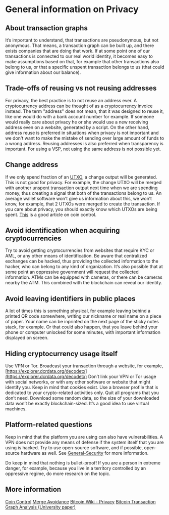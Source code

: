 # General information on Privacy

## About transaction graphs

It’s important to understand, that transactions are pseudonymous, but not anonymous. That means, a transaction graph can be built up, and there exists companies that are doing that work. If at some point one of our transactions is connected to our real world identity, it becomes easy to make assumptions based on that, for example that other transactions also belong to us, or that a specific unspent transaction belongs to us (that could give information about our balance).

## Trade-offs of reusing vs not reusing addresses

For privacy, the best practice is to not reuse an address ever. A cryptocurrency address can be thought of as a cryptocurrency invoice instead. The term "address" does not mean, that it was designed to reuse it, like one would do with a bank account number for example. If someone would really care about privacy he or she would use a new receiving address even on a website, generated by a script. 
On the other hand, address reuse is preferred in situations when privacy is not important and we don't want to make the mistake of sending over large amount of funds to a wrong address. Reusing addresses is also preferred when transparency is important.
For using a VSP, not using the same address is not possible yet. 

## Change address

If we only spend fraction of an [UTXO](https://coincentral.com/utxo-beginners-explainer/), a change output will be generated. This is not good for privacy. For example, the change UTXO will be merged with another unspent transaction output next time when we are spending money, thus creating a signal that both of the transactions belong to us. An average wallet software won’t give us information about this, we won’t know, for example, that 2 UTXOs were merged to create the transaction. If you care about privacy, you should exactly know which UTXOs are being spent. [This](https://medium.com/@nopara73/coin-control-is-must-learn-if-you-care-about-your-privacy-in-bitcoin-33b9a5f224a2) is a good article on coin control.

## Avoid identification when acquiring cryptocurrencies 

Try to avoid getting cryptocurrencies from websites that require KYC or AML, or any other means of identification. Be aware that centralized exchanges can be hacked, thus providing the collected information to the hacker, who can belong to any kind of organization. It’s also possible that at some point an oppressive government will request the collected information. ATMs can be equipped with cameras, or there can be cameras nearby the ATM. This combined with the blockchain can reveal our identity. 

## Avoid leaving identifiers in public places

A lot of times this is something physical, for example leaving behind a printed QR code somewhere, writing our nickname or real name on a piece of paper. Your name can be inprinted on the next page of the sticky notes stack, for example. Or that could also happen, that you leave behind your phone or computer unlocked for some minutes, with important information displayed on screen.

## Hiding cryptocurrency usage itself

Use VPN or Tor. Broadcast your transaction through a website, for example, [https://explorer.dcrdata.org/decodetx](https://explorer.dcrdata.org/decodetx)
Don’t link your VPN or Tor usage with social networks, or with any other software or website that might identify you. Keep in mind that cookies exist. Use a browser profile that is dedicated to your crypto-related activities only. Quit all programs that you don’t need. Download some random data, so the size of your downloaded data won’t be exactly blockchain-sized. It’s a good idea to use virtual machines.

## Platform-related questions

Keep in mind that the platform you are using can also have vulnerabilities. A VPN does not provide any means of defense if the system itself that you are using is hacked. Try to use open-source software, and if possible, open-source hardware as well. See [General-Security](https://docs.decred.org/advanced/general-security/) for more information.

Do keep in mind that nothing is bullet-proof! If you are a person in extreme danger, for example, because you live in a territory controlled by an oppressive regime, do more research on the topic. 

## More information

[Coin Control](https://medium.com/@nopara73/coin-control-is-must-learn-if-you-care-about-your-privacy-in-bitcoin-33b9a5f224a2)
[Merge Avoidance](https://medium.com/@octskyward/merge-avoidance-7f95a386692f)
[Bitcoin Wiki - Privacy](https://en.bitcoin.it/wiki/Privacy#Bad_privacy_example_-_Exchange_front_running)
[Bitcoin Transaction Graph Analysis (University paper)](https://arxiv.org/pdf/1502.01657.pdf)
